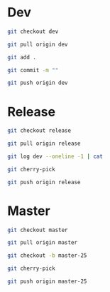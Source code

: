 # Dev
```sh
git checkout dev
```

```sh
git pull origin dev
```

```sh
git add .
```

```sh
git commit -m ""
```

```sh
git push origin dev
```

# Release
```sh
git checkout release
```

```sh
git pull origin release
```

```sh
git log dev --oneline -1 | cat
```

```sh
git cherry-pick
```

```sh
git push origin release
```


# Master
```sh
git checkout master
```

```sh
git pull origin master
```

```sh
git checkout -b master-25
```

```sh
git cherry-pick
```

```sh
git push origin master-25
```

